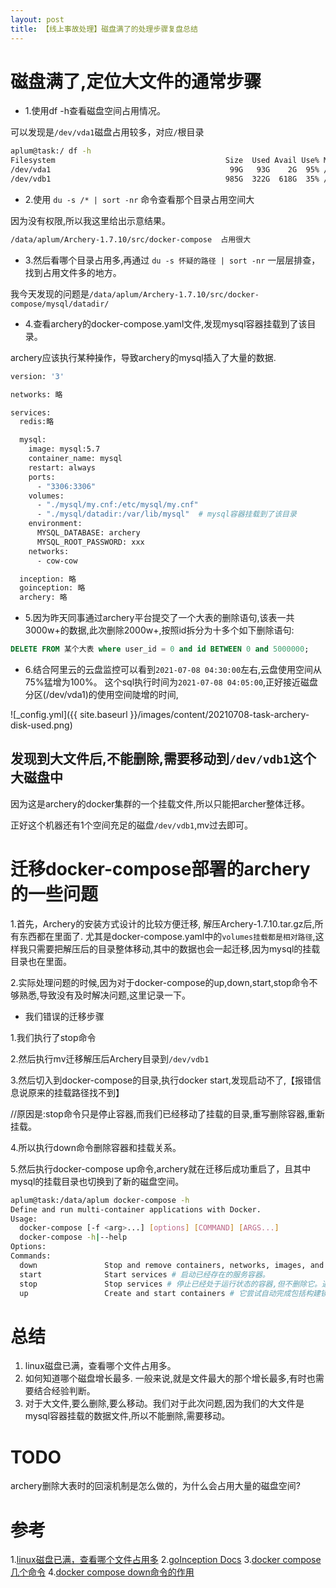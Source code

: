 ```yaml
---
layout: post
title: 【线上事故处理】磁盘满了的处理步骤复盘总结
---
```


# 磁盘满了,定位大文件的通常步骤

* 1.使用df -h查看磁盘空间占用情况。

可以发现是`/dev/vda1`磁盘占用较多，对应`/`根目录

```bash
aplum@task:/ df -h
Filesystem                                      Size  Used Avail Use% Mounted on
/dev/vda1                                        99G   93G    2G  95% /
/dev/vdb1                                       985G  322G  618G  35% /data
```

* 2.使用 `du -s /* | sort -nr` 命令查看那个目录占用空间大

因为没有权限,所以我这里给出示意结果。

```bash
/data/aplum/Archery-1.7.10/src/docker-compose  占用很大
```

* 3.然后看哪个目录占用多,再通过 `du -s 怀疑的路径 | sort -nr` 一层层排查，找到占用文件多的地方。

我今天发现的问题是`/data/aplum/Archery-1.7.10/src/docker-compose/mysql/datadir/`

* 4.查看archery的docker-compose.yaml文件,发现mysql容器挂载到了该目录。

archery应该执行某种操作，导致archery的mysql插入了大量的数据.
```bash
version: '3'

networks: 略

services:
  redis:略

  mysql:
    image: mysql:5.7
    container_name: mysql
    restart: always
    ports:
      - "3306:3306"
    volumes:
      - "./mysql/my.cnf:/etc/mysql/my.cnf"
      - "./mysql/datadir:/var/lib/mysql"  # mysql容器挂载到了该目录
    environment:
      MYSQL_DATABASE: archery
      MYSQL_ROOT_PASSWORD: xxx
    networks:
      - cow-cow

  inception: 略
  goinception: 略
  archery: 略
```

* 5.因为昨天同事通过archery平台提交了一个大表的删除语句,该表一共3000w+的数据,此次删除2000w+,按照id拆分为十多个如下删除语句:

```sql
DELETE FROM 某个大表 where user_id = 0 and id BETWEEN 0 and 5000000;
```

* 6.结合阿里云的云盘监控可以看到`2021-07-08 04:30:00`左右,云盘使用空间从75%猛增为100%。
这个sql执行时间为`2021-07-08 04:05:00`,正好接近磁盘分区(/dev/vda1)的使用空间陡增的时间,

![_config.yml]({{ site.baseurl }}/images/content/20210708-task-archery-disk-used.png)

## 发现到大文件后,不能删除,需要移动到`/dev/vdb1`这个大磁盘中

因为这是archery的docker集群的一个挂载文件,所以只能把archer整体迁移。

正好这个机器还有1个空间充足的磁盘`/dev/vdb1`,mv过去即可。

# 迁移docker-compose部署的archery的一些问题

1.首先，Archery的安装方式设计的比较方便迁移, 解压Archery-1.7.10.tar.gz后,所有东西都在里面了.
尤其是docker-compose.yaml中的`volumes挂载都是相对路径`,这样我只需要把解压后的目录整体移动,其中的数据也会一起迁移,因为mysql的挂载目录也在里面。

2.实际处理问题的时候,因为对于docker-compose的up,down,start,stop命令不够熟悉,导致没有及时解决问题,这里记录一下。

* 我们错误的迁移步骤

1.我们执行了stop命令

2.然后执行mv迁移解压后Archery目录到`/dev/vdb1`

3.然后切入到docker-compose的目录,执行docker start,发现启动不了,【报错信息说原来的挂载路径找不到】

//原因是:stop命令只是停止容器,而我们已经移动了挂载的目录,重写删除容器,重新挂载。

4.所以执行down命令删除容器和挂载关系。

5.然后执行docker-compose up命令,archery就在迁移后成功重启了，且其中mysql的挂载目录也切换到了新的磁盘空间。

```bash
aplum@task:/data/aplum docker-compose -h
Define and run multi-container applications with Docker.
Usage:
  docker-compose [-f <arg>...] [options] [COMMAND] [ARGS...]
  docker-compose -h|--help
Options:
Commands:
  down               Stop and remove containers, networks, images, and volumes # 停止和删除容器、网络、卷、镜像，这些内容是通过docker-compose up命令创建的. 默认值删除 容器 网络，可以通过指定 rmi 、volumes参数删除镜像和卷。
  start              Start services # 启动已经存在的服务容器。
  stop               Stop services # 停止已经处于运行状态的容器,但不删除它。通过 docker-compose start 可以再次启动这些容器
  up                 Create and start containers # 它尝试自动完成包括构建镜像，（重新）创建服务，启动服务，并关联服务相关容器的一些列操作。链接的服务都将会被自动启动，除非已经处于运行状态。多数情况下我们可以直接通过该命令来启动一个项目。
```

# 总结
1. linux磁盘已满，查看哪个文件占用多。
2. 如何知道哪个磁盘增长最多. 一般来说,就是文件最大的那个增长最多,有时也需要结合经验判断。
3. 对于大文件,要么删除,要么移动。我们对于此次问题,因为我们的大文件是mysql容器挂载的数据文件,所以不能删除,需要移动。

# TODO
archery删除大表时的回滚机制是怎么做的，为什么会占用大量的磁盘空间?

# 参考
1.[linux磁盘已满，查看哪个文件占用多](https://blog.csdn.net/a854517900/article/details/80824966)
2.[goInception Docs](https://hanchuanchuan.github.io/goInception/#architecture)
3.[docker compose 几个命令](https://yeasy.gitbook.io/docker_practice/compose/commands#stop)
4.[docker compose down命令的作用](https://maizitoday.github.io/post/docker%E7%B3%BB%E5%88%97-compose/#down)